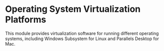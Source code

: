 # Operating System Virtualization Platforms

This module provides virtualization software for running different operating systems, including Windows Subsystem for Linux and Parallels Desktop for Mac.
